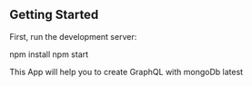 ## Getting Started

First, run the development server:

npm install
npm start

This App will help you to create GraphQL with mongoDb latest
